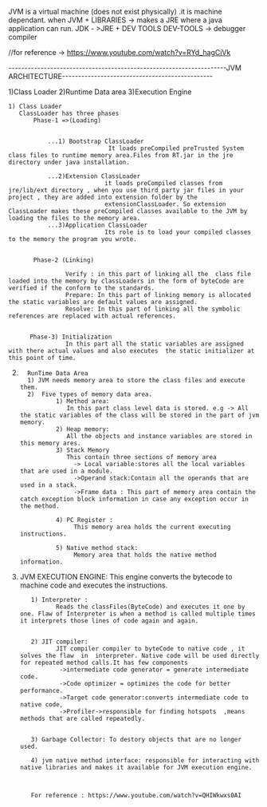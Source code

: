 
JVM is a virtual machine (does not exist physically) .it is machine dependant.
when JVM + LIBRARIES -> makes a JRE where a java application can run.
JDK - >JRE + DEV TOOLS
DEV-TOOLS -> debugger compiler

 //for reference -> https://www.youtube.com/watch?v=RYd_hagCiVk

 --------------------------------------------------------------------JVM ARCHITECTURE-----------------------------------------------

 1)Class Loader
 2)Runtime Data area
 3)Execution Engine

    1) Class Loader
       ClassLoader has three phases
           Phase-1 =>(Loading)


               ...1) Bootstrap ClassLoader
                                It loads preCompiled preTrusted System class files to runtime memory area.Files from RT.jar in the jre directory under java installation.

               ...2)Extension ClassLoader
                               it loads preCompiled classes from jre/lib/ext directory , when you use third party jar files in your project , they are added into extension folder by the
                               extensionClassLoader. So extension ClassLoader makes these preCompiled classes available to the JVM by loading the files to the memory area.
               ...3)Application ClassLoader
                               Its role is to load your compiled classes to the memory the program you wrote.


           Phase-2 (Linking)

                    Verify : in this part of linking all the  class file  loaded into the memory by classLoaders in the form of byteCode are verified if the conform to the standards.
                    Prepare: In this part of linking memory is allocated the static variables are default values are assigned.
                    Resolve: In this part of linking all the symbolic references are replaced with actual references.


          Phase-3) Initialization
                    In this part all the static variables are assigned with there actual values and also executes  the static initializer at this point of time.



 2)       RunTime Data Area
          1) JVM needs memory area to store the class files and execute them.
          2)  Five types of memory data area.
                  1) Method area:
                     In this part class level data is stored. e.g -> All the static variables of the class will be stored in the part of jvm memory.
                  2) Heap memory:
                     All the objects and instance variables are stored in this memory ares.
                  3) Stack Memory
                     This contain three sections of memory area
                       -> Local variable:stores all the local variables that are used in a module.
                       ->Operand stack:Contain all the operands that are used in a stack.
                       ->Frame data : This part of memory area contain the catch exception block information in case any exception occur in the method.

                  4) PC Register :
                       This memory area holds the current executing instructions.

                  5) Native method stack:
                       Memory area that holds the native method information.



3) JVM EXECUTION ENGINE:
          This engine converts the bytecode to machine code and executes the instructions.

          1) Interpreter :
                 Reads the classFiles(ByteCode) and executes it one by one. Flaw of Interpreter is when a method is called multiple times it interprets those lines of code again and again.


          2) JIT compiler:
                 JIT compiler compiler to byteCode to native code , it solves the flaw  in  interpreter. Native code will be used directly for repeated method calls.It has few components
                  ->intermediate code generator = generate intermediate code.
                  ->Code optimizer = optimizes the code for better performance.
                  ->Target code generator:converts intermediate code to native code,
                  ->Profiler->responsible for finding hotspots  ,means methods that are called repeatedly.


          3) Garbage Collector: To destory objects that are no longer used.

          4) jvm native method interface: responsible for interacting with native libraries and makes it available for JVM execution engine.



          For reference : https://www.youtube.com/watch?v=QHIWkwxs0AI